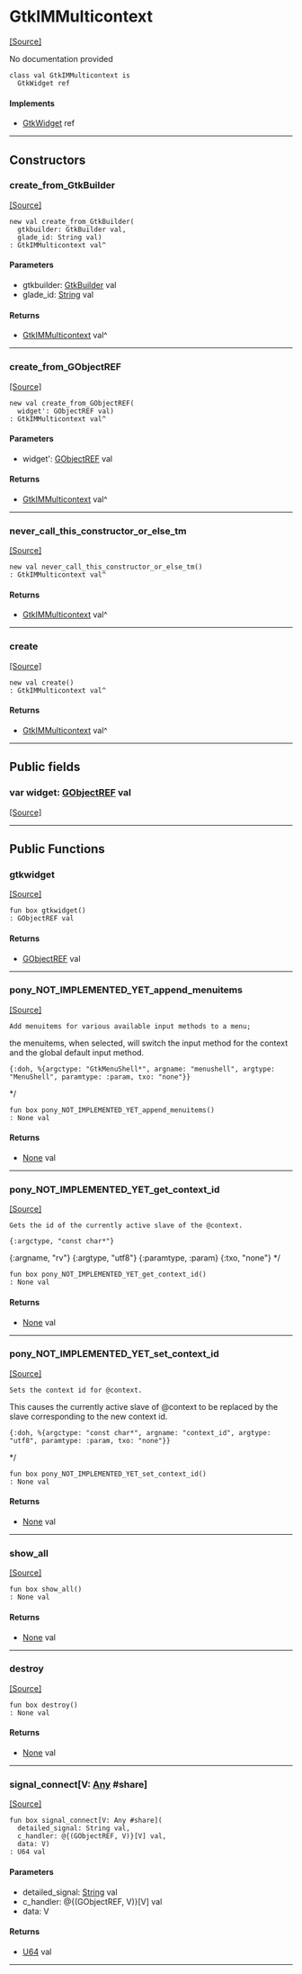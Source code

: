 # GtkIMMulticontext
<span class="source-link">[[Source]](src/gtk3/GtkIMMulticontext.md#L6)</span>

No documentation provided


```pony
class val GtkIMMulticontext is
  GtkWidget ref
```

#### Implements

* [GtkWidget](gtk3-GtkWidget.md) ref

---

## Constructors

### create_from_GtkBuilder
<span class="source-link">[[Source]](src/gtk3/GtkIMMulticontext.md#L14)</span>


```pony
new val create_from_GtkBuilder(
  gtkbuilder: GtkBuilder val,
  glade_id: String val)
: GtkIMMulticontext val^
```
#### Parameters

*   gtkbuilder: [GtkBuilder](gtk3-GtkBuilder.md) val
*   glade_id: [String](builtin-String.md) val

#### Returns

* [GtkIMMulticontext](gtk3-GtkIMMulticontext.md) val^

---

### create_from_GObjectREF
<span class="source-link">[[Source]](src/gtk3/GtkIMMulticontext.md#L17)</span>


```pony
new val create_from_GObjectREF(
  widget': GObjectREF val)
: GtkIMMulticontext val^
```
#### Parameters

*   widget': [GObjectREF](gtk3-..-gobject-GObjectREF.md) val

#### Returns

* [GtkIMMulticontext](gtk3-GtkIMMulticontext.md) val^

---

### never_call_this_constructor_or_else_tm
<span class="source-link">[[Source]](src/gtk3/GtkIMMulticontext.md#L20)</span>


```pony
new val never_call_this_constructor_or_else_tm()
: GtkIMMulticontext val^
```

#### Returns

* [GtkIMMulticontext](gtk3-GtkIMMulticontext.md) val^

---

### create
<span class="source-link">[[Source]](src/gtk3/GtkIMMulticontext.md#L24)</span>


```pony
new val create()
: GtkIMMulticontext val^
```

#### Returns

* [GtkIMMulticontext](gtk3-GtkIMMulticontext.md) val^

---

## Public fields

### var widget: [GObjectREF](gtk3-..-gobject-GObjectREF.md) val
<span class="source-link">[[Source]](src/gtk3/GtkIMMulticontext.md#L10)</span>



---

## Public Functions

### gtkwidget
<span class="source-link">[[Source]](src/gtk3/GtkIMMulticontext.md#L12)</span>


```pony
fun box gtkwidget()
: GObjectREF val
```

#### Returns

* [GObjectREF](gtk3-..-gobject-GObjectREF.md) val

---

### pony_NOT_IMPLEMENTED_YET_append_menuitems
<span class="source-link">[[Source]](src/gtk3/GtkIMMulticontext.md#L28)</span>


    Add menuitems for various available input methods to a menu;
the menuitems, when selected, will switch the input method
for the context and the global default input method.

    {:doh, %{argctype: "GtkMenuShell*", argname: "menushell", argtype: "MenuShell", paramtype: :param, txo: "none"}}
*/


```pony
fun box pony_NOT_IMPLEMENTED_YET_append_menuitems()
: None val
```

#### Returns

* [None](builtin-None.md) val

---

### pony_NOT_IMPLEMENTED_YET_get_context_id
<span class="source-link">[[Source]](src/gtk3/GtkIMMulticontext.md#L38)</span>


    Gets the id of the currently active slave of the @context.

    {:argctype, "const char*"}
{:argname, "rv"}
{:argtype, "utf8"}
{:paramtype, :param}
{:txo, "none"}
*/


```pony
fun box pony_NOT_IMPLEMENTED_YET_get_context_id()
: None val
```

#### Returns

* [None](builtin-None.md) val

---

### pony_NOT_IMPLEMENTED_YET_set_context_id
<span class="source-link">[[Source]](src/gtk3/GtkIMMulticontext.md#L50)</span>


    Sets the context id for @context.

This causes the currently active slave of @context to be
replaced by the slave corresponding to the new context id.

    {:doh, %{argctype: "const char*", argname: "context_id", argtype: "utf8", paramtype: :param, txo: "none"}}
*/


```pony
fun box pony_NOT_IMPLEMENTED_YET_set_context_id()
: None val
```

#### Returns

* [None](builtin-None.md) val

---

### show_all
<span class="source-link">[[Source]](src/gtk3/GtkWidget.md#L4)</span>


```pony
fun box show_all()
: None val
```

#### Returns

* [None](builtin-None.md) val

---

### destroy
<span class="source-link">[[Source]](src/gtk3/GtkWidget.md#L7)</span>


```pony
fun box destroy()
: None val
```

#### Returns

* [None](builtin-None.md) val

---

### signal_connect\[V: [Any](builtin-Any.md) #share\]
<span class="source-link">[[Source]](src/gtk3/GtkWidget.md#L10)</span>


```pony
fun box signal_connect[V: Any #share](
  detailed_signal: String val,
  c_handler: @{(GObjectREF, V)}[V] val,
  data: V)
: U64 val
```
#### Parameters

*   detailed_signal: [String](builtin-String.md) val
*   c_handler: @{(GObjectREF, V)}[V] val
*   data: V

#### Returns

* [U64](builtin-U64.md) val

---

